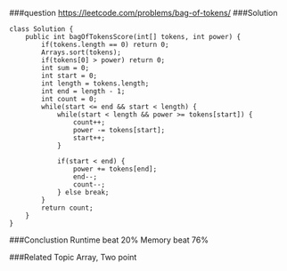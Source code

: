###question
https://leetcode.com/problems/bag-of-tokens/
###Solution
```
class Solution {
    public int bagOfTokensScore(int[] tokens, int power) {
        if(tokens.length == 0) return 0;
        Arrays.sort(tokens);
        if(tokens[0] > power) return 0;
        int sum = 0;
        int start = 0;
        int length = tokens.length;
        int end = length - 1;
        int count = 0;
        while(start <= end && start < length) {
            while(start < length && power >= tokens[start]) {
                count++;
                power -= tokens[start];
                start++;
            }
            
            if(start < end) {
                power += tokens[end];
                end--;
                count--;
            } else break;
        }
        return count;
    }
}
```

###Conclustion
Runtime beat 20%
Memory beat 76%

###Related Topic
Array, Two point